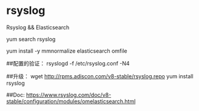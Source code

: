 # rsyslog
Rsyslog &amp;&amp; Elasticsearch

yum search rsyslog


yum install -y mmnormalize elasticsearch omfile


##配置的验证：
rsyslogd -f /etc/rsyslog.conf -N4


##升级：
wget http://rpms.adiscon.com/v8-stable/rsyslog.repo
yum install rsyslog


##Doc:
https://www.rsyslog.com/doc/v8-stable/configuration/modules/omelasticsearch.html
